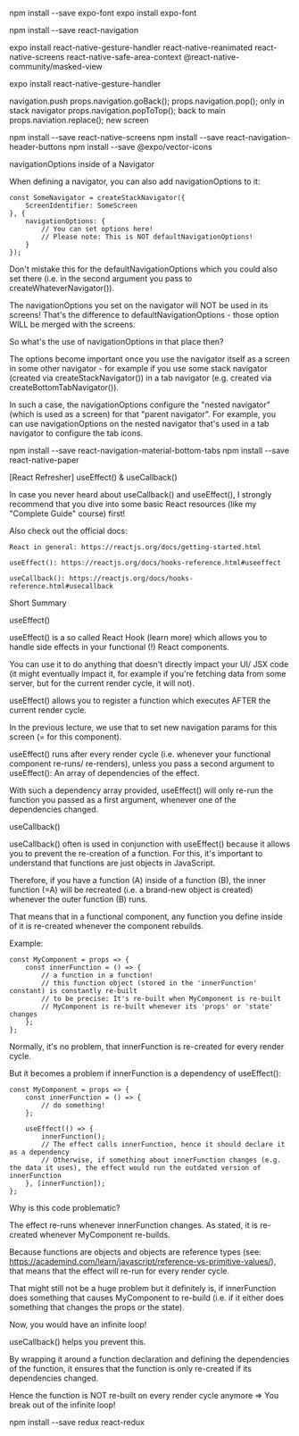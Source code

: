 npm install --save expo-font
expo install expo-font

npm install --save react-navigation

expo install react-native-gesture-handler react-native-reanimated react-native-screens react-native-safe-area-context @react-native-community/masked-view

expo install react-native-gesture-handler

navigation.push
props.navigation.goBack();
props.navigation.pop(); only in stack navigator
      props.navigation.popToTop(); back to main 
      props.naviation.replace(); new screen

npm install --save react-native-screens
npm install --save react-navigation-header-buttons
npm install --save @expo/vector-icons


navigationOptions inside of a Navigator

When defining a navigator, you can also add navigationOptions to it:

    const SomeNavigator = createStackNavigator({
        ScreenIdentifier: SomeScreen
    }, {
        navigationOptions: {
            // You can set options here!
            // Please note: This is NOT defaultNavigationOptions!
        }
    });

Don't mistake this for the defaultNavigationOptions which you could also set there (i.e. in the second argument you pass to createWhateverNavigator()).

The navigationOptions you set on the navigator will NOT be used in its screens! That's the difference to defaultNavigationOptions - those option WILL be merged with the screens.

So what's the use of navigationOptions in that place then?

The options become important once you use the navigator itself as a screen in some other navigator - for example if you use some stack navigator (created via createStackNavigator()) in a tab navigator (e.g. created via createBottomTabNavigator()).

In such a case, the navigationOptions configure the "nested navigator" (which is used as a screen) for that "parent navigator". For example, you can use navigationOptions on the nested navigator that's used in a tab navigator to configure the tab icons.



npm install --save react-navigation-material-bottom-tabs
npm install --save react-native-paper


[React Refresher] useEffect() & useCallback()

In case you never heard about useCallback() and useEffect(), I strongly recommend that you dive into some basic React resources (like my "Complete Guide" course) first!

Also check out the official docs:

    React in general: https://reactjs.org/docs/getting-started.html

    useEffect(): https://reactjs.org/docs/hooks-reference.html#useeffect

    useCallback(): https://reactjs.org/docs/hooks-reference.html#usecallback

Short Summary

useEffect()

useEffect() is a so called React Hook (learn more) which allows you to handle side effects in your functional (!) React components.

You can use it to do anything that doesn't directly impact your UI/ JSX code (it might eventually impact it, for example if you're fetching data from some server, but for the current render cycle, it will not).

useEffect() allows you to register a function which executes AFTER the current render cycle.

In the previous lecture, we use that to set new navigation params for this screen (= for this component).

useEffect() runs after every render cycle (i.e. whenever your functional component re-runs/ re-renders), unless you pass a second argument to useEffect(): An array of dependencies of the effect.

With such a dependency array provided, useEffect() will only re-run the function you passed as a first argument, whenever one of the dependencies changed.


useCallback()

useCallback() often is used in conjunction with useEffect() because it allows you to prevent the re-creation of a function. For this, it's important to understand that functions are just objects in JavaScript.

Therefore, if you have a function (A) inside of a function (B), the inner function (=A) will be recreated (i.e. a brand-new object is created) whenever the outer function (B) runs.

That means that in a functional component, any function you define inside of it is re-created whenever the component rebuilds.

Example:

    const MyComponent = props => {
        const innerFunction = () => {
            // a function in a function!
            // this function object (stored in the 'innerFunction' constant) is constantly re-built
            // to be precise: It's re-built when MyComponent is re-built 
            // MyComponent is re-built whenever its 'props' or 'state' changes
        };
    };

Normally, it's no problem, that innerFunction is re-created for every render cycle.

But it becomes a problem if innerFunction is a dependency of useEffect():

    const MyComponent = props => {
        const innerFunction = () => {
            // do something!
        };
     
        useEffect(() => {
            innerFunction();
            // The effect calls innerFunction, hence it should declare it as a dependency
            // Otherwise, if something about innerFunction changes (e.g. the data it uses), the effect would run the outdated version of innerFunction
        }, [innerFunction]);
    };

Why is this code problematic?

The effect re-runs whenever innerFunction changes. As stated, it is re-created whenever MyComponent re-builds.

Because functions are objects and objects are reference types (see: https://academind.com/learn/javascript/reference-vs-primitive-values/), that means that the effect will re-run for every render cycle.

That might still not be a huge problem but it definitely is, if innerFunction does something that causes MyComponent to re-build (i.e. if it either does something that changes the props or the state).

Now, you would have an infinite loop!

useCallback() helps you prevent this.

By wrapping it around a function declaration and defining the dependencies of the function, it ensures that the function is only re-created if its dependencies changed.

Hence the function is NOT re-built on every render cycle anymore => You break out of the infinite loop!



npm install --save redux react-redux